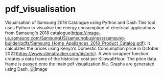 # pdf_visualisation
Visualisation of Samsung 2018 Catalogue using Python and Dash
This tool uses Python to visualise the energy consumption of electrical applications from Samsung's 2018 catalogue(https://image-us.samsung.com/SamsungUS/samsungbusiness/samsung-builder/pdfs/Samsung_Home_Appliances_2018_Product_Catalog.pdf). It calculates the prices using Kenya's Domestic Consumption price in October 2022(https://www.stimatracker.com/historic). A web scrapper function creates a data frame of the historical cost per KilowattHour. The price data frame is passed onto the main pdf visualization file. Graphs are generated using Dash.
![image](https://user-images.githubusercontent.com/57504251/199781375-ebf4be12-ad3e-4f19-9ae3-67e2141ce89b.png)
